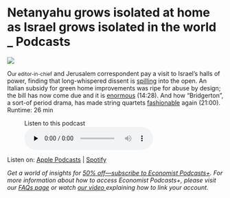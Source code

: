 # Netanyahu grows isolated at home as Israel grows isolated in the world _ Podcasts

<img src="https://images.weserv.nl/?url=www.economist.com/img/b/1280/720/90/media-assets/image/20240525_PDP511.jpg" /><div></div><p><span>O</span><small>ur editor-in-chief</small> and Jerusalem correspondent pay a visit to Israel’s halls of power, finding that long-whispered dissent is <a href="https://www.economist.com/middle-east-and-africa/2024/05/19/the-revolt-against-binyamin-netanyahu">spilling</a> into the open. An Italian subsidy for green home improvements was ripe for abuse by design; the bill has now come due and it is <a href="https://www.economist.com/the-economist-explains/2024/04/17/how-a-home-improvement-subsidy-is-wrecking-italys-public-finances">enormous</a> (14:28). And how “Bridgerton”, a sort-of period drama, has made string quartets <a href="https://www.economist.com/culture/2024/05/20/the-hit-series-bridgerton-has-set-off-a-string-quartet-boom">fashionable</a> again (21:00). Runtime: 26 min</p><div><figure><div><figcaption>Listen to this podcast</figcaption> </div><audio controls="" id="audio-player" preload="none" src="https://sphinx.acast.com/p/acast/s/theintelligencepodcast/e/66505e3d1a4a3f00117274f2/media.mp3?tk=eyJ1aWQiOiJ0b20iLCJ0ayI6ImZHeExMd3dDIiwiYWRzIjpmYWxzZSwic3BvbnMiOmZhbHNlLCJzdGF0dXMiOiJwdWJsaWMifQ==&amp;sig=MAB7DsXK9HYFXqouL_GbPQZtbWozeDAg4hUVE5lZupE" title="The Intelligence"><p>Your browser does not support the &lt;audio&gt; element.</p></audio><div><div></div></div></figure></div><p>Listen on: <a href="https://www.economist.comhttps://podcasts.apple.com/us/podcast/the-intelligence-from-the-economist/id1449631195">Apple Podcasts</a> | <a href="https://www.economist.comhttps://open.spotify.com/show/12zKAMNyS2GNentUzxq9QN">Spotify</a></p><p><i>Get a world of insights for <a href="https://www.economist.comhttps://subscribenow.economist.com/podcasts-plus">50% off—subscribe to Economist Podcasts+</a>. For more information about how to access Economist Podcasts+, please visit our <a href="https://www.economist.comhttps://myaccount.economist.com/s/article/What-is-Economist-Podcasts">FAQs page</a> or watch <a href="https://www.economist.comhttps://www.youtube.com/watch?v=Gczo71bg1uY">our video </a>explaining how to link your account.</i></p>